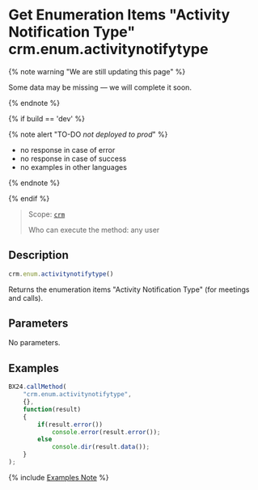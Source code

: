 # Get Enumeration Items "Activity Notification Type" crm.enum.activitynotifytype

{% note warning "We are still updating this page" %}

Some data may be missing — we will complete it soon.

{% endnote %}

{% if build == 'dev' %}

{% note alert "TO-DO _not deployed to prod_" %}

- no response in case of error
- no response in case of success
- no examples in other languages
  
{% endnote %}

{% endif %}

> Scope: [`crm`](../../../scopes/permissions.md)
>
> Who can execute the method: any user

## Description

```js
crm.enum.activitynotifytype()
```

Returns the enumeration items "Activity Notification Type" (for meetings and calls).

## Parameters

No parameters.

## Examples

```javascript
BX24.callMethod(
    "crm.enum.activitynotifytype",
    {},
    function(result)
    {
        if(result.error())
            console.error(result.error());
        else
            console.dir(result.data());
    }
);
```

{% include [Examples Note](../../../../_includes/examples.md) %}